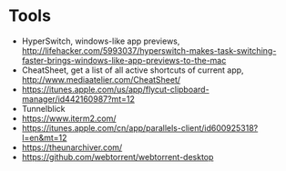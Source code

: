 # Tools

- HyperSwitch, windows-like app previews, http://lifehacker.com/5993037/hyperswitch-makes-task-switching-faster-brings-windows-like-app-previews-to-the-mac
- CheatSheet, get a list of all active shortcuts of current app, http://www.mediaatelier.com/CheatSheet/
- https://itunes.apple.com/us/app/flycut-clipboard-manager/id442160987?mt=12
- Tunnelblick
- https://www.iterm2.com/
- https://itunes.apple.com/cn/app/parallels-client/id600925318?l=en&mt=12
- https://theunarchiver.com/
- https://github.com/webtorrent/webtorrent-desktop
